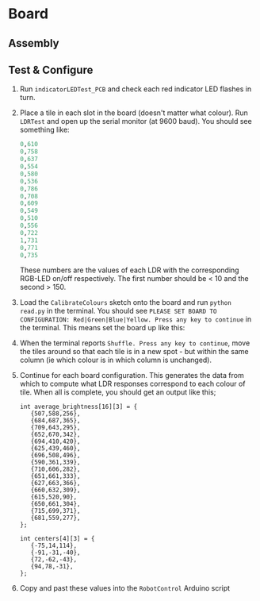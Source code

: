 # Board 

## Assembly

## Test & Configure

   1. Run `indicatorLEDTest_PCB` and check each red indicator LED flashes in turn. 

   2. Place a tile in each slot in the board (doesn't matter what colour). Run `LDRTest` and open up the serial monitor (at 9600 baud). You should see something like:

      ```  python
      0,610
      0,758
      0,637
      0,554
      0,580
      0,536
      0,786
      0,708
      0,609
      0,549
      0,510
      0,556
      0,722
      1,731
      0,771
      0,735
      ```
      These numbers are the values of each LDR with the corresponding RGB-LED on/off respectively. The first number should be < 10 and the second > 150.

   3. Load the `CalibrateColours` sketch onto the board and run `python read.py` in the terminal. You should see `PLEASE SET BOARD TO CONFIGURATION: Red|Green|Blue|Yellow. Press any key to continue` in the terminal. This means set the board up like this:

   4. When the terminal reports `Shuffle. Press any key to continue`, move the tiles around so that each tile is in a new spot - but within the same column (ie which colour is in which column is unchanged). 

   5. Continue for each board configuration. This generates the data from which to compute what LDR responses correspond to each colour of tile.  When all is complete, you should get an output like this;

      ```
      int average_brightness[16][3] = {
         {507,588,256},
         {684,687,365},
         {709,643,295},
         {652,670,342},
         {694,410,420},
         {625,439,460},
         {696,508,496},
         {590,361,339},
         {710,606,282},
         {651,661,333},
         {627,663,366},
         {660,632,309},
         {615,520,90},
         {650,661,304},
         {715,699,371},
         {681,559,277},
      };
      
      int centers[4][3] = {
         {-75,14,114},
         {-91,-31,-40},
         {72,-62,-43},
         {94,78,-31},
      };
      ```

   6. Copy and past these values into the `RobotControl` Arduino script


